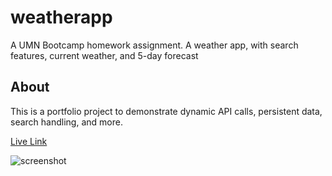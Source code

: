 # weatherapp
A UMN Bootcamp homework assignment. A weather app, with search features, current weather, and 5-day forecast

## About
This is a portfolio project to demonstrate dynamic API calls, persistent data, search handling, and more. 

[Live Link](https://joepshoulak.github.io/weatherapp/)

![screenshot](https://user-images.githubusercontent.com/1021647/192334901-e3569ec3-c211-4740-9fe2-b1053bd60e55.png)
